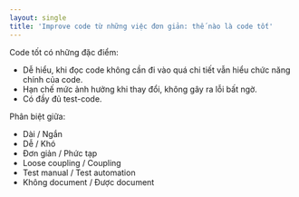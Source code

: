 ```yaml
---
layout: single
title: 'Improve code từ những việc đơn giản: thế nào là code tốt'
---
```


Code tốt có những đặc điểm:
- Dễ hiểu, khi đọc code không cần đi vào quá chi tiết vẫn hiểu chức năng chính của code.
- Hạn chế mức ảnh hưởng khi thay đổi, không gây ra lỗi bất ngờ.
- Có đầy đủ test-code.

Phân biệt giữa:
- Dài / Ngắn
- Dễ / Khó
- Đơn giản / Phức tạp
- Loose coupling / Coupling
- Test manual / Test automation
- Không document / Được document
